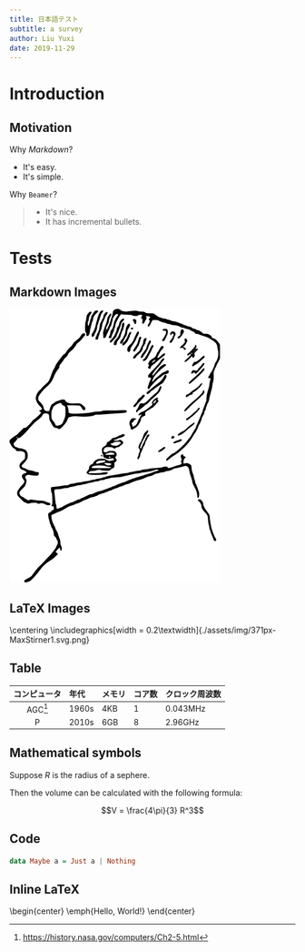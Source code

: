 ```yaml
---
title: 日本語テスト
subtitle: a survey
author: Liu Yuxi
date: 2019-11-29
---
```


# Introduction

## Motivation

Why *Markdown*?

- It's easy.
- It's simple.

Why `Beamer`?

>- It's nice.
>- It has incremental bullets.

# Tests

## Markdown Images

![Markdown Image Example](./assets/img/371px-MaxStirner1.svg.png)

## LaTeX Images

\centering
\includegraphics[width = 0.2\textwidth]{./assets/img/371px-MaxStirner1.svg.png}

## Table

| コンピュータ | 年代 | メモリ | コア数 | クロック周波数 |
|:---:|:---|:---|:---|:---|
| AGC[^1] | 1960s | 4KB | 1 | 0.043MHz |
| P | 2010s | 6GB | 8 | 2.96GHz |

[^1]: https://history.nasa.gov/computers/Ch2-5.html

## Mathematical symbols

Suppose $R$ is the radius of a sephere.

Then the volume can be calculated with the following formula:

$$V = \frac{4\pi}{3} R^3$$

## Code

```hs
data Maybe a = Just a | Nothing
```

## Inline LaTeX

\begin{center}
  \emph{Hello, World!}
\end{center}
